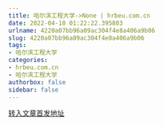 ```yaml
---
title: 哈尔滨工程大学->None | hrbeu.com.cn
date: 2022-04-18 01:22:22.395803
urlname: 4220a07bb96a09ac304f4e8a406a9b06
slug: 4220a07bb96a09ac304f4e8a406a9b06
tags: 
- 哈尔滨工程大学
categories:
- hrbeu.com.cn
- 哈尔滨工程大学
authorbox: false
sidebar: false
---
```





[转入文章首发地址](https://wap.miit.gov.cn/xwdt/gxdt/bsdw/art/2022/art_bdedad5f058b456386b27468295ab468.html)